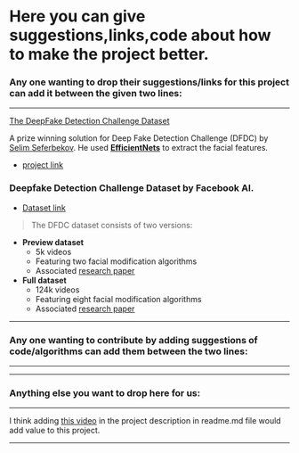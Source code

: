 # Here you can give suggestions,links,code about how to make the project better.
### Any one wanting to drop their suggestions/links for this project can add it between the given two lines:
____________________________________________________________________________________________

[The DeepFake Detection Challenge Dataset](https://arxiv.org/pdf/2006.07397.pdf)

A prize winning solution for Deep Fake Detection Challenge (DFDC) by [Selim Seferbekov](https://github.com/selimsef). He used [**EfficientNets**](https://github.com/qubvel/efficientnet) to extract the facial features.
- [project link](https://github.com/selimsef/dfdc_deepfake_challenge)

### Deepfake Detection Challenge Dataset by Facebook AI.
- [Dataset link](https://ai.facebook.com/datasets/dfdc)


<div class="bg-green-light mb-2">
  
> The DFDC dataset consists of two versions:
- **Preview dataset**
    * 5k videos
    * Featuring two facial modification algorithms
    * Associated [<ins>research paper</ins>](https://arxiv.org/abs/1910.08854)
- **Full dataset**
  * 124k videos
  * Featuring eight facial modification algorithms
  * Associated [<ins>research paper</ins>](https://arxiv.org/abs/2006.07397)

</div>



____________________________________________________________________________________________
### Any one wanting to contribute by adding suggestions of code/algorithms can add them between the two lines:
_____________________________________________________________________________________________





_____________________________________________________________________________________________
### Anything else you want to drop here for us:
_____________________________________________________________________________________________
I think adding [this video](https://youtu.be/cQ54GDm1eL0) in the project description in readme.md file would add value to this project.



_____________________________________________________________________________________________
